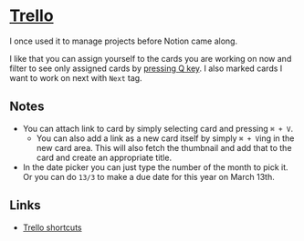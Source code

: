 # [Trello](https://trello.com)

I once used it to manage projects before Notion came along.

I like that you can assign yourself to the cards you are working on now and filter to see only assigned cards by [pressing Q key](https://trello.com/shortcuts). I also marked cards I want to work on next with `Next` tag.

## Notes

- You can attach link to card by simply selecting card and pressing `⌘ + V`.
  - You can also add a link as a new card itself by simply `⌘ + V`ing in the new card area. This will also fetch the thumbnail and add that to the card and create an appropriate title.
- In the date picker you can just type the number of the month to pick it. Or you can do `13/3` to make a due date for this year on March 13th.

## Links

- [Trello shortcuts](https://trello.com/shortcuts)
